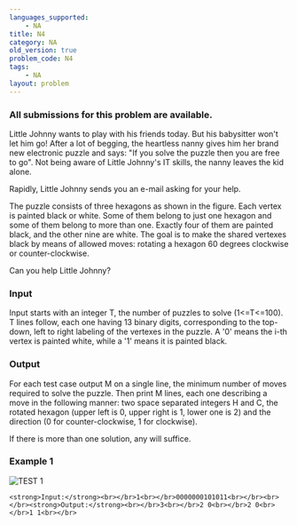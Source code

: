 ```yaml
---
languages_supported:
    - NA
title: N4
category: NA
old_version: true
problem_code: N4
tags:
    - NA
layout: problem
---
```

###  All submissions for this problem are available. 

Little Johnny wants to play with his friends today. But his babysitter won't let him go! After a lot of begging, the heartless nanny gives him her brand new electronic puzzle and says: "If you solve the puzzle then you are free to go". Not being aware of Little Johnny's IT skills, the nanny leaves the kid alone.

Rapidly, Little Johnny sends you an e-mail asking for your help.

The puzzle consists of three hexagons as shown in the figure. Each vertex is painted black or white. Some of them belong to just one hexagon and some of them belong to more than one. Exactly four of them are painted black, and the other nine are white. The goal is to make the shared vertexes black by means of allowed moves: rotating a hexagon 60 degrees clockwise or counter-clockwise.

Can you help Little Johnny?

### Input

Input starts with an integer T, the number of puzzles to solve (1<=T<=100). T lines follow, each one having 13 binary digits, corresponding to the top-down, left to right labeling of the vertexes in the puzzle. A '0' means the i-th vertex is painted white, while a '1' means it is painted black.

### Output

For each test case output M on a single line, the minimum number of moves required to solve the puzzle. Then print M lines, each one describing a move in the following manner: two space separated integers H and C, the rotated hexagon (upper left is 0, upper right is 1, lower one is 2) and the direction (0 for counter-clockwise, 1 for clockwise).

If there is more than one solution, any will suffice.

### Example 1

![TEST 1](https://www.spoj.pl/content/yandry:HEXP_1.png "TEST 1")

`<strong>Input:</strong><br></br>1<br></br>0000000101011<br></br><br></br><strong>Output:</strong><br></br>3<br></br>2 0<br></br>2 0<br></br>1 1<br></br>`
